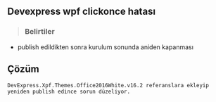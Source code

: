 
## Devexpress wpf clickonce hatası ##
> ### Belirtiler ###
* publish edildikten sonra kurulum sonunda aniden kapanması

## Çözüm 
````
DevExpress.Xpf.Themes.Office2016White.v16.2 referanslara ekleyip 
yeniden publish edince sorun düzeliyor.
````

